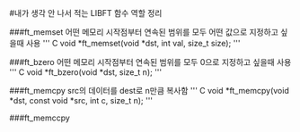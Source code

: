 #내가 생각 안 나서 적는 LIBFT 함수 역할 정리



###ft_memset
어떤 메모리 시작점부터 연속된 범위를 모두 어떤 값으로 지정하고 싶을때 사용
''' C
void *ft_memset(void *dst, int val, size_t size);
'''

###ft_bzero
어떤 메모리 시작점부터 연속된 범위를 모두 0으로 지정하고 싶을때 사용
''' C
void *ft_bzero(void *dst, size_t n);
'''

###ft_memcpy
src의 데이터를 dest로 n만큼 복사함
''' C
void *ft_memcpy(void *dst, const void *src, int c, size_t n);
'''

###ft_memccpy


